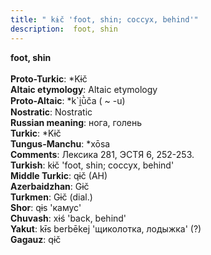 ```yaml
---
title: " kɨč 'foot, shin; coccyx, behind'"
description:  foot, shin
---
```

<p data-pagefind-weight="0.5">
<strong> foot, shin</strong><br><br>
<strong>Proto-Turkic</strong>:  *Kɨč<br>
<strong>Altaic etymology</strong>:  Altaic etymology<br>
<strong> Proto-Altaic</strong>:  *k`i̯ū̀ča ( ~ -u)<br>
<strong>Nostratic</strong>:  Nostratic<br>
<strong>Russian meaning</strong>:  нога, голень<br>
<strong>Turkic</strong>:  *Kɨč<br>
<strong>Tungus-Manchu</strong>:  *xōsa<br>
<strong>Comments</strong>:  Лексика 281, ЭСТЯ 6, 252-253.<br>
<strong>Turkish</strong>:  kɨč 'foot, shin; coccyx, behind'<br>
<strong>Middle Turkic</strong>:  qɨč (AH)<br>
<strong>Azerbaidzhan</strong>:  Gɨč<br>
<strong>Turkmen</strong>:  Gɨč (dial.)<br>
<strong>Shor</strong>:  qɨs 'камус'<br>
<strong>Chuvash</strong>:  xɨś 'back, behind'<br>
<strong>Yakut</strong>:  kɨ̄s berbēkej 'щиколотка, лодыжка' (?)<br>
<strong>Gagauz</strong>:  qɨč<br>

</p>
